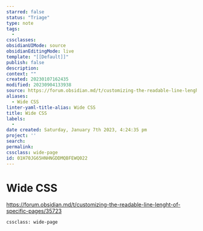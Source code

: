 ```yaml
---
starred: false
status: "Triage"
type: note
tags:
  - 
cssclasses: 
obsidianUIMode: source
obsidianEditingMode: live
template: "[[Default]]"
publish: false
description: 
context: ""
created: 20230107162435
modified: 20230904133938
source: https://forum.obsidian.md/t/customizing-the-readable-line-lenght-of-specific-pages/35723
aliases:
  - Wide CSS
linter-yaml-title-alias: Wide CSS
title: Wide CSS
labels:
  - 
date created: Saturday, January 7th 2023, 4:24:35 pm
project: ''
search: 
permalink: 
cssclass: wide-page
id: 01H70JG65HNHNGDDMQBFEWQ022
---
```

# Wide CSS

<https://forum.obsidian.md/t/customizing-the-readable-line-lenght-of-specific-pages/35723>

`cssclass: wide-page`

  
  
